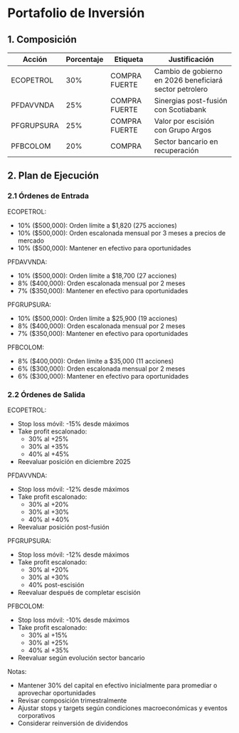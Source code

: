 # Portafolio de Inversión

## 1. Composición

| Acción | Porcentaje | Etiqueta | Justificación |
|--------|------------|----------|---------------|
| ECOPETROL | 30% | COMPRA FUERTE | Cambio de gobierno en 2026 beneficiará sector petrolero |
| PFDAVVNDA | 25% | COMPRA FUERTE | Sinergias post-fusión con Scotiabank |
| PFGRUPSURA | 25% | COMPRA FUERTE | Valor por escisión con Grupo Argos |
| PFBCOLOM | 20% | COMPRA | Sector bancario en recuperación |

## 2. Plan de Ejecución

### 2.1 Órdenes de Entrada

ECOPETROL:
- 10% ($500,000): Orden límite a $1,820 (275 acciones)
- 10% ($500,000): Orden escalonada mensual por 3 meses a precios de mercado
- 10% ($500,000): Mantener en efectivo para oportunidades

PFDAVVNDA:
- 10% ($500,000): Orden límite a $18,700 (27 acciones)
- 8% ($400,000): Orden escalonada mensual por 2 meses
- 7% ($350,000): Mantener en efectivo para oportunidades

PFGRUPSURA:
- 10% ($500,000): Orden límite a $25,900 (19 acciones)
- 8% ($400,000): Orden escalonada mensual por 2 meses
- 7% ($350,000): Mantener en efectivo para oportunidades

PFBCOLOM:
- 8% ($400,000): Orden límite a $35,000 (11 acciones)
- 6% ($300,000): Orden escalonada mensual por 2 meses
- 6% ($300,000): Mantener en efectivo para oportunidades

### 2.2 Órdenes de Salida

ECOPETROL:
- Stop loss móvil: -15% desde máximos
- Take profit escalonado:
  * 30% al +25%
  * 30% al +35%
  * 40% al +45%
- Reevaluar posición en diciembre 2025

PFDAVVNDA:
- Stop loss móvil: -12% desde máximos
- Take profit escalonado:
  * 30% al +20%
  * 30% al +30%
  * 40% al +40%
- Reevaluar posición post-fusión

PFGRUPSURA:
- Stop loss móvil: -12% desde máximos
- Take profit escalonado:
  * 30% al +20%
  * 30% al +30%
  * 40% post-escisión
- Reevaluar después de completar escisión

PFBCOLOM:
- Stop loss móvil: -10% desde máximos
- Take profit escalonado:
  * 30% al +15%
  * 30% al +25%
  * 40% al +35%
- Reevaluar según evolución sector bancario

Notas:
- Mantener 30% del capital en efectivo inicialmente para promediar o aprovechar oportunidades
- Revisar composición trimestralmente
- Ajustar stops y targets según condiciones macroeconómicas y eventos corporativos
- Considerar reinversión de dividendos 